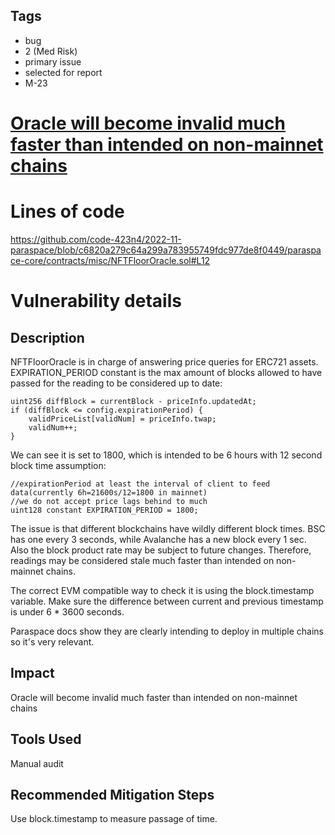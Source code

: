 ## Tags

- bug
- 2 (Med Risk)
- primary issue
- selected for report
- M-23

# [Oracle will become invalid much faster than intended on non-mainnet chains](https://github.com/code-423n4/2022-11-paraspace-findings/issues/496) 

# Lines of code

https://github.com/code-423n4/2022-11-paraspace/blob/c6820a279c64a299a783955749fdc977de8f0449/paraspace-core/contracts/misc/NFTFloorOracle.sol#L12


# Vulnerability details

## Description

NFTFloorOracle is in charge of answering price queries for ERC721 assets. 
EXPIRATION_PERIOD constant is the max amount of blocks allowed to have passed for the reading to be considered up to date:
```
uint256 diffBlock = currentBlock - priceInfo.updatedAt;
if (diffBlock <= config.expirationPeriod) {
    validPriceList[validNum] = priceInfo.twap;
    validNum++;
}
```

We can see it is set to 1800, which is intended to be 6 hours with 12 second block time assumption:
```
//expirationPeriod at least the interval of client to feed data(currently 6h=21600s/12=1800 in mainnet)
//we do not accept price lags behind to much
uint128 constant EXPIRATION_PERIOD = 1800;
```

The issue is that different blockchains have wildly different block times. BSC has one every 3 seconds, while Avalanche has a new block every 1 sec. Also the block product rate may be subject to future changes. Therefore, readings may be considered stale much faster than intended on non-mainnet chains. 

The correct EVM compatible way to check it is using the block.timestamp variable. Make sure the difference between current and previous timestamp is under 6 * 3600 seconds.

Paraspace docs show they are clearly intending to deploy in multiple chains so it's very relevant.

## Impact

Oracle will become invalid much faster than intended on non-mainnet chains

## Tools Used

Manual audit

## Recommended Mitigation Steps

Use block.timestamp to measure passage of time.